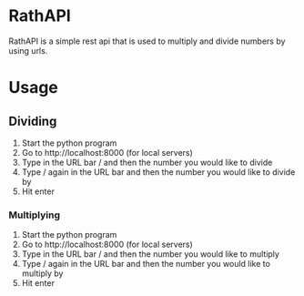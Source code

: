 # RathAPI
RathAPI is a simple rest api that is used to multiply and divide numbers by using urls.

# Usage
## Dividing
1. Start the python program
2. Go to http://localhost:8000 (for local servers)
3. Type in the URL bar / and then the number you would like to divide
4. Type / again in the URL bar and then the number you would like to divide by
5. Hit enter
### Multiplying
1. Start the python program
2. Go to http://localhost:8000 (for local servers)
3. Type in the URL bar / and then the number you would like to multiply
4. Type / again in the URL bar and then the number you would like to multiply by
5. Hit enter